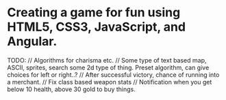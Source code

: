 # Creating a game for fun using HTML5, CSS3, JavaScript, and Angular.

TODO:
  // Algorithms for charisma etc.
  // Some type of text based map, ASCII, sprites, search some 2d type of thing. Preset algorithm, can give choices for left or right..?
  // After successful victory, chance of running into a merchant.
  // Fix class based weapon stats
  // Notification when you get below 10 health, above 30 gold to buy things.
